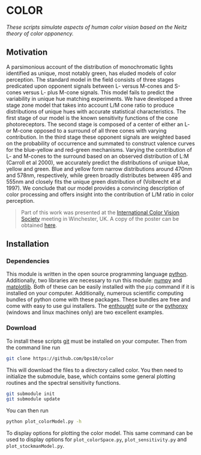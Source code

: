 # COLOR

*These scripts simulate aspects of human color vision based on the Neitz theory of color opponency.*

## Motivation

A parsimonious account of the distribution of monochromatic lights identified as unique, most notably green, has eluded models of color perception.  The standard model in the field consists of three stages predicated upon opponent signals between L- versus M-cones and S-cones versus L- plus M-cone signals.  This model fails to predict the variability in unique hue matching experiments.  We have developed a three stage zone model that takes into account L/M cone ratio to produce distributions of unique hues with accurate statistical characteristics.  The first stage of our model is the known sensitivity functions of the cone photoreceptors.  The second stage is composed of a center of either an L- or M-cone opposed to a surround of all three cones with varying contribution.  In the third stage these opponent signals are weighted based on the probability of occurrence and summated to construct valence curves for the blue-yellow and red-green mechanisms.  Varying the contribution of L- and M-cones to the surround based on an observed distribution of L:M (Carroll et al 2000), we accurately predict the distributions of unique blue, yellow and green.  Blue and yellow form narrow distributions around 470nm and 578nm, respectively, while green broadly distributes between 495 and 555nm and closely fits the unique green distribution of (Volbrecht et al 1997). We conclude that our model provides a convincing description of color processing and offers insight into the contribution of L/M ratio in color perception. 

> Part of this work was presented at the [International Color Vision Society][icvs] meeting in Winchester, UK. A copy of the poster can be obtained [here][poster].

[icvs]: http://macboy.uchicago.edu/
[poster]: http://bps10.github.io/static/abstracts/ICVS_2013/Schmidt_ICVS_2013_formatted_2.pdf

## Installation

### Dependencies

This module is written in the open source programming language [python][py]. Additionally, two libraries are necessary to run this module: [numpy][np] and [matplotlib][mpl]. Both of these can be easily installed with the `pip` command if it is installed on your computer. Additionally, numerous scientific computing bundles of python come with these packages. These bundles are free and come with easy to use gui installers. The [enthought][enth] suite or the [pythonxy][pyxy] (windows and linux machines only) are two excellent examples.

[enth]: https://www.enthought.com/
[pyxy]: https://code.google.com/p/pythonxy/
[np]: http://scipy.org
[mpl]: http://matplotlib.org
[py]: http://python.org

### Download

To install these scripts [git](http://git-scm.com/) must be installed on your computer. Then from the command line run

```bash
git clone https://github.com/bps10/color
```

This will download the files to a directory called color. You then need to initialize the submodule, base, which contains some general plotting routines and the spectral sensitivity functions.

```bash
git submodule init
git submodule update
```

You can then run

```bash
python plot_colorModel.py -h
```

To display options for plotting the color model. This same command can be used to display options for `plot_colorSpace.py`, `plot_sensitivity.py` and `plot_stockmanModel.py`. 


